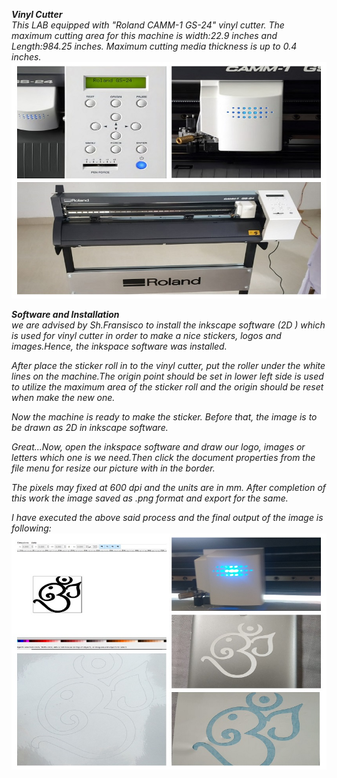 ***Vinyl Cutter***     
 *This LAB equipped with "Roland CAMM-1 GS-24" vinyl cutter. The maximum cutting area for this machine is width:22.9 inches and Length:984.25 inches. Maximum cutting media thickness is up to 0.4 inches.*
![Vinylcutter](/img/vinylcutter.jpg)

***Software and Installation***  
*we are advised by Sh.Fransisco to install the inkscape software (2D ) which is used for vinyl cutter in order to make a nice stickers, logos and images.Hence, the inkspace software was installed.*  

*After place the sticker roll in to the vinyl cutter, put the roller under the white lines on the machine.The origin point should be set in lower left side is used to utilize the maximum area of the sticker roll and the origin should be reset when make the new one.*  

*Now the machine is ready to make the sticker. Before that, the image is to be drawn as 2D in inkscape software.*

*Great...Now, open the inkspace software and draw our logo, images or letters which one is we need.Then click the document properties from the file menu for resize our picture with in the border.*  

*The pixels may fixed at 600 dpi and the units are in mm. After completion of this work the image saved as .png format and export for the same.*

*I have executed the above said process and the final output of the image is following:*
![Vinyl Project](/img/vinyl-project.jpg)
